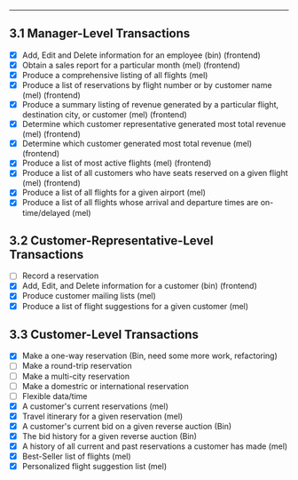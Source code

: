 
---------------------

## 3.1 Manager-Level Transactions
	
- [x] Add, Edit and Delete information for an employee (bin) (frontend)
- [x] Obtain a sales report for a particular month (mel) (frontend)
- [x] Produce a comprehensive listing of all flights (mel)
- [x] Produce a list of reservations by flight number or by customer name (mel) (frontend)
- [x] Produce a summary listing of revenue generated by a particular flight, destination city, or customer (mel) (frontend)
- [x] Determine which customer representative generated most total revenue (mel) (frontend)
- [x] Determine which customer generated most total revenue (mel) (frontend)
- [x] Produce a list of most active flights (mel) (frontend)
- [x] Produce a list of all customers who have seats reserved on a given flight (mel) (frontend)
- [x] Produce a list of all flights for a given airport (mel) 
- [x] Produce a list of all flights whose arrival and departure times are on-time/delayed (mel)

## 3.2 Customer-Representative-Level Transactions

- [ ] Record a reservation
- [x] Add, Edit, and Delete information for a customer (bin) (frontend)
- [x] Produce customer mailing lists (mel) 
- [x] Produce a list of flight suggestions for a given customer (mel)

## 3.3 Customer-Level Transactions

- [x] Make a one-way reservation (Bin, need some more work, refactoring)
- [ ] Make a round-trip reservation
- [ ] Make a multi-city reservation
- [ ] Make a domestric or international reservation
- [ ] Flexible data/time
- [x] A customer's current reservations (mel)
- [x] Travel itinerary for a given reservation (mel)
- [x] A customer's current bid on a given reverse auction (Bin)
- [x] The bid history for a given reverse auction (Bin)
- [x] A history of all current and past reservations a customer has made (mel)
- [x] Best-Seller list of flights (mel)
- [x] Personalized flight suggestion list (mel)
